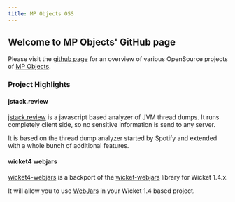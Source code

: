 ```yaml
---
title: MP Objects OSS
---
```


## Welcome to MP Objects' GitHub page

Please visit the [github page](https://github.com/mpobjects) for an overview of various OpenSource projects of [MP Objects](https://www.mp-objects.com).

### Project Highlights

#### jstack.review

[jstack.review](https://jstack.review/) is a javascript based analyzer of JVM thread dumps. It runs completely client side, so no sensitive information is send to any server.

It is based on the thread dump analyzer started by Spotify and extended with a whole bunch of additional features.

#### wicket4 webjars

[wicket4-webjars](https://github.com/mpobjects/wicket4-webjars) is a backport of the [wicket-webjars](https://github.com/l0rdn1kk0n/wicket-webjars) library for Wicket 1.4.x.

It will allow you to use [WebJars](https://www.webjars.org/) in your Wicket 1.4 based project.
